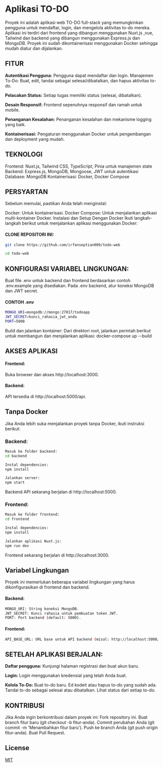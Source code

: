 

# Aplikasi TO-DO
Proyek ini adalah aplikasi web TO-DO full-stack yang memungkinkan pengguna untuk mendaftar, login, dan mengelola aktivitas to-do mereka. Aplikasi ini terdiri dari frontend yang dibangun menggunakan Nuxt.js ,vue, Tailwind dan backend yang dibangun menggunakan Express.js dan MongoDB. Proyek ini sudah dikontainerisasi menggunakan Docker sehingga mudah diatur dan dijalankan.




## FITUR

**Autentikasi Pengguna:** Pengguna dapat mendaftar dan login.
Manajemen To-Do: Buat, edit, tandai sebagai selesai/dibatalkan, dan hapus aktivitas to-do.

**Pelacakan Status:** Setiap tugas memiliki status (selesai, dibatalkan).

**Desain Responsif:** Frontend sepenuhnya responsif dan ramah untuk mobile.

**Penanganan Kesalahan:** Penanganan kesalahan dan mekanisme logging yang baik.

**Kontainerisasi:** Pengaturan menggunakan Docker untuk pengembangan dan deployment yang mudah.




## TEKNOLOGI

Frontend: Nuxt.js, Tailwind CSS, TypeScript, Pinia untuk manajemen state
Backend: Express.js, MongoDB, Mongoose, JWT untuk autentikasi
Database: MongoDB
Kontainerisasi: Docker, Docker Compose


## PERSYARTAN

Sebelum memulai, pastikan Anda telah menginstal:

Docker: Untuk kontainerisasi.
Docker Compose: Untuk menjalankan aplikasi multi-kontainer Docker.
Instalasi dan Setup
Dengan Docker
Ikuti langkah-langkah berikut untuk menjalankan aplikasi menggunakan Docker:


#### CLONE REPOSITORI INI:

```bash
git clone https://github.com/irfanseptian009/todo-web

cd todo-web
```

## KONFIGURASI VARIABEL LINGKUNGAN:
Buat file .env untuk backend dan frontend berdasarkan contoh .env.example yang disediakan.
Pada .env backend, atur koneksi MongoDB dan JWT secret.


#### CONTOH .env
```bash
MONGO_URI=mongodb://mongo:27017/todoapp
JWT_SECRET=kunci_rahasia_jwt_anda
PORT=5000
```

Build dan jalankan kontainer: Dari direktori root, jalankan perintah berikut untuk membangun dan menjalankan aplikasi:
docker-compose up --build


## AKSES APLIKASI
#### Frontend: 
Buka browser dan akses http://localhost:3000.
#### Backend:
API tersedia di http://localhost:5000/api.

## Tanpa Docker
Jika Anda lebih suka menjalankan proyek tanpa Docker, ikuti instruksi berikut:


### Backend:
```bash
Masuk ke folder backend:
cd backend

Instal dependencies:
npm install

Jalankan server:
npm start
```
Backend API sekarang berjalan di http://localhost:5000.



### Frontend:
```bash
Masuk ke folder frontend:
cd frontend

Instal dependencies:
npm install

Jalankan aplikasi Nuxt.js:
npm run dev
```
Frontend sekarang berjalan di http://localhost:3000.


## Variabel Lingkungan
Proyek ini memerlukan beberapa variabel lingkungan yang harus dikonfigurasikan di frontend dan backend.

#### Backend:
```bash
MONGO_URI: String koneksi MongoDB.
JWT_SECRET: Kunci rahasia untuk pembuatan token JWT.
PORT: Port backend (default: 5000).
```

#### Frontend:
```bash
API_BASE_URL: URL base untuk API backend (misal: http://localhost:5000/api)
```




## SETELAH APLIKASI BERJALAN:

**Daftar pengguna:** Kunjungi halaman registrasi dan buat akun baru.

**Login:** Login menggunakan kredensial yang telah Anda buat.

**Kelola To-Do:** 
Buat to-do baru.
Ed kodeit atau hapus to-do yang sudah ada.
Tandai to-do sebagai selesai atau dibatalkan.
Lihat status dari setiap to-do.




## KONTRIBUSI

Jika Anda ingin berkontribusi dalam proyek ini:
Fork repository ini.
Buat branch fitur baru (git checkout -b fitur-anda).
Commit perubahan Anda (git commit -m 'Menambahkan fitur baru').
Push ke branch Anda (git push origin fitur-anda).
Buat Pull Request.

## License

[MIT](https://choosealicense.com/licenses/mit/)






